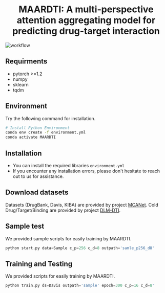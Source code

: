 <h1 align="center">
MAARDTI: A multi-perspective attention aggregating model for predicting drug-target interaction
</h1>

![workflow](https://github.com/user-attachments/assets/2b4de85e-eb20-4d2f-8302-6f918443f26a)


## Requirments
* pytorch >=1.2
* numpy
* sklearn
* tqdm

## Environment
Try the following command for installation. 
```sh
# Install Python Environment
conda env create -f environment.yml
conda activate MAARDTI
```

## Installation
- You can install the required libraries `environment.yml`
- If you encounter any installation errors, please don't hesitate to reach out to us for assistance.

## Download datasets
Datasets (DrugBank, Davis, KIBA) are provided by project [MCANet](https://github.com/MrZQAQ/MCANet/tree/main).
Cold Drug/Target/Binding are provided by project [DLM-DTI](https://github.com/jonghyunlee1993/DLM-DTI_hint-based-learning/tree/master). 

## Sample test
We provided sample scripts for easily training by MAARDTI.
```python default
python start.py data=Sample c_p=256 c_d=8 outpath='samle_p256_d8'
```

## Training and Testing
We provided scripts for easily training by MAARDTI.
```python default
python train.py ds=Davis outpath='sample' epoch=300 c_p=16 c_d=8'
```

